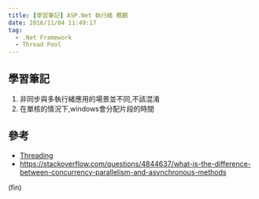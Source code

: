 ```yaml
---
title: [學習筆記] ASP.Net 執行緒 概觀
date: 2016/11/04 11:49:17
tag:
  - .Net Framework
  - Thread Pool  
---
```

## 學習筆記

1. 非同步與多執行緒應用的場景並不同,不該混淆
2. 在單核的情況下,windows會分配片段的時間

## 參考

- [Threading](https://msdn.microsoft.com/en-us/library/orm-9780596527570-03-19.aspx)
- <https://stackoverflow.com/questions/4844637/what-is-the-difference-between-concurrency-parallelism-and-asynchronous-methods>

(fin)
